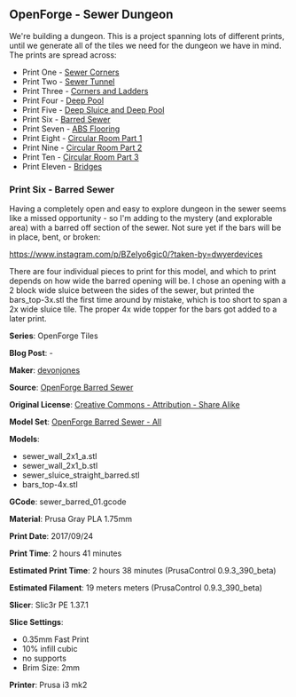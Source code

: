 ## OpenForge - Sewer Dungeon

We're building a dungeon. This is a project spanning lots of different prints, until
we generate all of the tiles we need for the dungeon we have in mind. The prints
are spread across:

 - Print One - [Sewer Corners](http://www.dwyerdevices.com/2017/09/24/sewer-dungeon-print-one/)
 - Print Two - [Sewer Tunnel](http://www.dwyerdevices.com/2017/09/24/sewer-dungeon-print-two/)
 - Print Three - [Corners and Ladders](http://www.dwyerdevices.com/2017/09/24/sewer-dungeon-print-three/)
 - Print Four - [Deep Pool](http://www.dwyerdevices.com/2017/09/24/sewer-dungeon-print-4/)
 - Print Five - [Deep Sluice and Deep Pool](http://www.dwyerdevices.com/2017/09/29/sewer-dungeon-print-five/)
 - Print Six - [Barred Sewer](http://www.dwyerdevices.com/2017/09/29/sewer-dungeon-print-six/)
 - Print Seven - [ABS Flooring](http://www.dwyerdevices.com/2017/09/29/sewer-dungeon-print-seven/)
 - Print Eight - [Circular Room Part 1](http://www.dwyerdevices.com/2017/10/02/sewer-dungeon-print-eight/)
 - Print Nine - [Circular Room Part 2](http://www.dwyerdevices.com/2017/10/03/sewer-dungeon-print-nine/)
 - Print Ten - [Circular Room Part 3](http://www.dwyerdevices.com/2017/10/05/sewer-dungeon-print-ten/)
 - Print Eleven - [Bridges](http://www.dwyerdevices.com/2017/10/06/sewer-dungeon-print-eleven/)
 
### Print Six - Barred Sewer

Having a completely open and easy to explore dungeon in the sewer seems like a missed opportunity - so
I'm adding to the mystery (and explorable area) with a barred off section of the sewer. Not sure yet
if the bars will be in place, bent, or broken:

https://www.instagram.com/p/BZeIyo6gic0/?taken-by=dwyerdevices

There are four individual pieces to print for this model, and which to print depends on how wide the
barred opening will be. I chose an opening with a 2 block wide sluice between the sides of the sewer,
but printed the bars_top-3x.stl the first time around by mistake, which is too short to span a 2x wide 
sluice tile. The proper 4x wide topper for the bars got added to a later print.


**Series**: OpenForge Tiles

**Blog Post**: -

**Maker**: [devonjones](https://www.thingiverse.com/devonjones)

**Source**: [OpenForge Barred Sewer](https://www.thingiverse.com/thing:947965)

**Original License**: [Creative Commons - Attribution - Share Alike](http://creativecommons.org/licenses/by-sa/3.0/)

**Model Set**: [OpenForge Barred Sewer - All](https://www.thingiverse.com/thing:947965/zip)

**Models**:

 - sewer_wall_2x1_a.stl
 - sewer_wall_2x1_b.stl
 - sewer_sluice_straight_barred.stl
 - bars_top-4x.stl

**GCode**: sewer_barred_01.gcode

**Material**: Prusa Gray PLA 1.75mm

**Print Date**: 2017/09/24

**Print Time**: 2 hours 41 minutes

**Estimated Print Time**: 2 hours 38 minutes (PrusaControl 0.9.3_390_beta)

**Estimated Filament**: 19 meters meters (PrusaControl  0.9.3_390_beta)

**Slicer**: Slic3r PE 1.37.1

**Slice Settings**:

 - 0.35mm Fast Print
 - 10% infill cubic
 - no supports
 - Brim Size: 2mm

**Printer**: Prusa i3 mk2